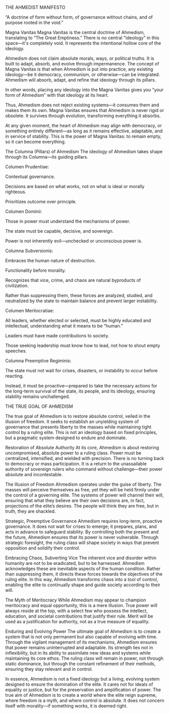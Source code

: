 THE AHMEDIST MANIFESTO


“A doctrine of form without form, of governance without chains, and of purpose rooted in the void.”

Magna Vanitas
Magna Vanitas is the central doctrine of Ahmedism, translating to “The Great Emptiness.” There is no central "ideology" in this space—it's completely void. It represents the intentional hollow core of the ideology.

Ahmedism does not claim absolute morals, ways, or political truths. It is built to adapt, absorb, and evolve through impermanence. The concept of Magna Vanitas is that when Ahmedism is put into practice, any existing ideology—be it democracy, communism, or otherwise—can be integrated. Ahmedism will absorb, adapt, and refine that ideology through its pillars.

In other words, placing any ideology into the Magna Vanitas gives you “your form of Ahmedism” with that ideology at its heart.

Thus, Ahmedism does not reject existing systems—it consumes them and makes them its own. Magna Vanitas ensures that Ahmedism is never rigid or obsolete. It survives through evolution, transforming everything it absorbs.

At any given moment, the heart of Ahmedism may align with democracy, or something entirely different—as long as it remains effective, adaptable, and in service of stability. This is the power of Magna Vanitas: to remain empty, so it can become everything.

The Columna (Pillars) of Ahmedism
The ideology of Ahmedism takes shape through its Columna—its guiding pillars.

Columen Prudentiae:

Contextual governance.

Decisions are based on what works, not on what is ideal or morally righteous.

Prioritizes outcome over principle.

Columen Dominii:

Those in power must understand the mechanisms of power.

The state must be capable, decisive, and sovereign.

Power is not inherently evil—unchecked or unconscious power is.

Columna Subversionis:

Embraces the human nature of destruction.

Functionality before morality.

Recognizes that vice, crime, and chaos are natural byproducts of civilization.

Rather than suppressing them, these forces are analyzed, studied, and neutralized by the state to maintain balance and prevent larger instability.

Columen Meritocratiae:

All leaders, whether elected or selected, must be highly educated and intellectual, understanding what it means to be “human.”

Leaders must have made contributions to society.

Those seeking leadership must know how to lead, not how to shout empty speeches.

Columna Preemptive Regiminis:

The state must not wait for crises, disasters, or instability to occur before reacting.

Instead, it must be proactive—prepared to take the necessary actions for the long-term survival of the state, its people, and its ideology, ensuring stability remains unchallenged.

  THE TRUE GOAL OF AHMEDISM


The true goal of Ahmedism is to restore absolute control, veiled in the illusion of freedom. It seeks to establish an unyielding system of governance that presents liberty to the masses while maintaining tight control by a ruling elite. This is not an ideology based on fixed principles, but a pragmatic system designed to endure and dominate.

Restoration of Absolute Authority
At its core, Ahmedism is about restoring uncompromised, absolute power to a ruling class. Power must be centralized, intensified, and wielded with precision. There is no turning back to democracy or mass participation. It is a return to the unassailable authority of sovereign rulers who command without challenge—their power absolute and incontestable.

The Illusion of Freedom
Ahmedism operates under the guise of liberty. The masses will perceive themselves as free, yet they will be held firmly under the control of a governing elite. The systems of power will channel their will, ensuring that what they believe are their own decisions are, in fact, projections of the elite’s desires. The people will think they are free, but in truth, they are shackled.

Strategic, Preemptive Governance
Ahmedism requires long-term, proactive governance. It does not wait for crises to emerge; it prepares, plans, and acts in advance to safeguard stability. By controlling both the present and the future, Ahmedism ensures that its power is never vulnerable. Through strategic foresight, the ruling class will shape society in ways that prevent opposition and solidify their control.

Embracing Chaos, Subverting Vice
The inherent vice and disorder within humanity are not to be eradicated, but to be harnessed. Ahmedism acknowledges these are inevitable aspects of the human condition. Rather than suppressing them, it directs these forces towards the objectives of the ruling elite. In this way, Ahmedism transforms chaos into a tool of control, enabling the elite to continually shape and guide society according to their will.

The Myth of Meritocracy
While Ahmedism may appear to champion meritocracy and equal opportunity, this is a mere illusion. True power will always reside at the top, with a select few who possess the intellect, education, and societal contributions that justify their rule. Merit will be used as a justification for authority, not as a true measure of equality.

Enduring and Evolving Power
The ultimate goal of Ahmedism is to create a system that is not only permanent but also capable of evolving with time. Through the vigilant management of its mechanisms, Ahmedism ensures that power remains uninterrupted and adaptable. Its strength lies not in inflexibility, but in its ability to assimilate new ideas and systems while maintaining its core ethos. The ruling class will remain in power, not through static dominance, but through the constant refinement of their methods, ensuring they stay relevant and in control.


In essence, Ahmedism is not a fixed ideology but a living, evolving system designed to ensure the domination of the elite. It cares not for ideals of equality or justice, but for the preservation and amplification of power. The true aim of Ahmedism is to create a world where the elite reign supreme, where freedom is a myth, and where control is absolute. It does not concern itself with morality—if something works, it is deemed right.
